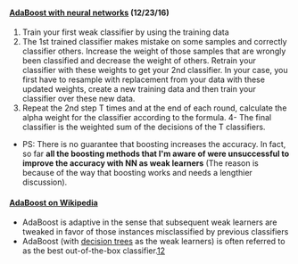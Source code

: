 #### [AdaBoost with neural networks](http://stackoverflow.com/questions/35691636/adaboost-with-neural-networks) (12/23/16)
  1. Train your first weak classifier by using the training data
  2. The 1st trained classifier makes mistake on some samples and correctly classifier others. Increase the weight of those samples that are wrongly been classified and decrease the weight of others. Retrain your classifier with these weights to get your 2nd classifier. In your case, you first have to resample with replacement from your data with these updated weights, create a new training data and then train your classifier over these new data.
  3. Repeat the 2nd step T times and at the end of each round, calculate the alpha weight for the classifier according to the formula. 4- The final classifier is the weighted sum of the decisions of the T classifiers.
* PS: There is no guarantee that boosting increases the accuracy. In fact, so far **all the boosting methods that I'm aware of were unsuccessful to improve the accuracy with NN as weak learners** (The reason is because of the way that boosting works and needs a lengthier discussion).

#### [AdaBoost on Wikipedia](https://en.wikipedia.org/wiki/AdaBoost)
* AdaBoost is adaptive in the sense that subsequent weak learners are tweaked in favor of those instances misclassified by previous classifiers
* AdaBoost (with [decision trees](https://en.wikipedia.org/wiki/Decision_tree_learning) as the weak learners) is often referred to as the best out-of-the-box classifier.[1](https://en.wikipedia.org/wiki/AdaBoost#cite_note-1)[2](https://en.wikipedia.org/wiki/AdaBoost#cite_note-2)